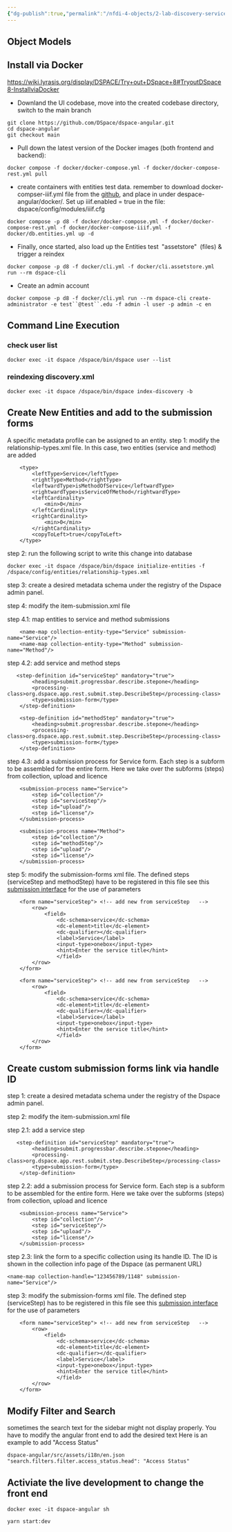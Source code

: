 ```yaml
---
{"dg-publish":true,"permalink":"/nfdi-4-objects/2-lab-discovery-service/dspace-instance/","noteIcon":""}
---
```



## Object Models

<style> .container {font-family: sans-serif; text-align: center;} .button-wrapper button {z-index: 1;height: 40px; width: 100px; margin: 10px;padding: 5px;} .excalidraw .App-menu_top .buttonList { display: flex;} .excalidraw-wrapper { height: 800px; margin: 50px; position: relative;} :root[dir="ltr"] .excalidraw .layer-ui__wrapper .zen-mode-transition.App-menu_bottom--transition-left {transform: none;} </style><script src="https://cdn.jsdelivr.net/npm/react@17/umd/react.production.min.js"></script><script src="https://cdn.jsdelivr.net/npm/react-dom@17/umd/react-dom.production.min.js"></script><script type="text/javascript" src="https://cdn.jsdelivr.net/npm/@excalidraw/excalidraw@0/dist/excalidraw.production.min.js"></script><div id="Dspace_Object_Model_for_Servicesexcalidraw.md1"></div><script>(function(){const InitialData={"type":"excalidraw","version":2,"source":"https://github.com/zsviczian/obsidian-excalidraw-plugin/releases/tag/2.9.0","elements":[{"id":"zNdjSfa7dG04vWS3iz5xZ","type":"rectangle","x":148.9019924860106,"y":-399.8049676958045,"width":123.54193115234372,"height":60,"angle":0,"strokeColor":"#b0cd1d","backgroundColor":"transparent","fillStyle":"hachure","strokeWidth":2,"strokeStyle":"solid","roughness":1,"opacity":100,"groupIds":[],"frameId":null,"index":"a0","roundness":{"type":3},"seed":1537725858,"version":865,"versionNonce":1149146465,"isDeleted":false,"boundElements":[{"type":"text","id":"EZ03GCdU"},{"id":"EeKl85xsGdxy4OdJNu7Yn","type":"arrow"},{"id":"iXR9UPero_NnUFF6fEeag","type":"arrow"}],"updated":1745405173684,"link":null,"locked":false},{"id":"EZ03GCdU","type":"text","x":161.6029888849364,"y":-394.8049676958045,"width":98.13993835449219,"height":50,"angle":0,"strokeColor":"#b0cd1d","backgroundColor":"transparent","fillStyle":"hachure","strokeWidth":2,"strokeStyle":"solid","roughness":1,"opacity":100,"groupIds":[],"frameId":null,"index":"a1","roundness":null,"seed":721508542,"version":549,"versionNonce":946384175,"isDeleted":false,"boundElements":[],"updated":1745405173684,"link":null,"locked":false,"text":"Collection:\nServices","fontSize":20,"fontFamily":5,"textAlign":"center","verticalAlign":"middle","containerId":"zNdjSfa7dG04vWS3iz5xZ","originalText":"Collection:\nServices","autoResize":true,"lineHeight":1.25,"rawText":""},{"id":"wSsTU1akl9iRCvH2xvkLU","type":"rectangle","x":-13.655975615395391,"y":-209.90945363064282,"width":188.05145263671878,"height":80,"angle":0,"strokeColor":"#1e1e1e","backgroundColor":"transparent","fillStyle":"hachure","strokeWidth":2,"strokeStyle":"solid","roughness":1,"opacity":100,"groupIds":[],"frameId":null,"index":"a2","roundness":{"type":3},"seed":632234814,"version":1506,"versionNonce":471040449,"isDeleted":false,"boundElements":[{"type":"text","id":"NoZu2nsm"},{"id":"09qRjTAX4t_lmg_rtqT-L","type":"arrow"},{"id":"EeKl85xsGdxy4OdJNu7Yn","type":"arrow"},{"id":"sMKWRJSbmEpN6QApQazCh","type":"arrow"},{"id":"4rCdnNgLAJL1NwqWHXDuK","type":"arrow"},{"id":"qK0APqs9uDExDnqxDsSaA","type":"arrow"},{"id":"qmfnU7rm0of4pv9Om1II_","type":"arrow"},{"id":"cGypZy8aZEjzp7XgL1y0A","type":"arrow"},{"id":"t2JnWzHbRaxCGCRKtdhWr","type":"arrow"}],"updated":1745405441930,"link":null,"locked":false},{"id":"NoZu2nsm","type":"text","x":14.919776642905404,"y":-204.90945363064282,"width":130.8999481201172,"height":70,"angle":0,"strokeColor":"#1e1e1e","backgroundColor":"transparent","fillStyle":"hachure","strokeWidth":2,"strokeStyle":"solid","roughness":1,"opacity":100,"groupIds":[],"frameId":null,"index":"a3","roundness":null,"seed":1121777470,"version":1232,"versionNonce":1616457551,"isDeleted":false,"boundElements":[],"updated":1745405173684,"link":null,"locked":false,"text":"Discovery\nService","fontSize":28,"fontFamily":5,"textAlign":"center","verticalAlign":"middle","containerId":"wSsTU1akl9iRCvH2xvkLU","originalText":"Discovery\nService","autoResize":true,"lineHeight":1.25,"rawText":""},{"id":"We7ZRqRNsLnWSC51PcS1t","type":"rectangle","x":185.52734454719325,"y":-71.66545065980637,"width":123.54193115234372,"height":85,"angle":0,"strokeColor":"#1971c2","backgroundColor":"transparent","fillStyle":"hachure","strokeWidth":2,"strokeStyle":"solid","roughness":1,"opacity":100,"groupIds":[],"frameId":null,"index":"a4","roundness":{"type":3},"seed":118343358,"version":2426,"versionNonce":1351577889,"isDeleted":false,"boundElements":[{"type":"text","id":"RpjOuRH3"},{"id":"4rCdnNgLAJL1NwqWHXDuK","type":"arrow"},{"id":"FCVdJt_CexxCjR1E1rf1B","type":"arrow"}],"updated":1745405173684,"link":null,"locked":false},{"id":"RpjOuRH3","type":"text","x":198.22834094611903,"y":-66.66545065980637,"width":98.13993835449219,"height":75,"angle":0,"strokeColor":"#1971c2","backgroundColor":"transparent","fillStyle":"hachure","strokeWidth":2,"strokeStyle":"solid","roughness":1,"opacity":100,"groupIds":[],"frameId":null,"index":"a5","roundness":null,"seed":1096957694,"version":2128,"versionNonce":1463053679,"isDeleted":false,"boundElements":[],"updated":1745405173684,"link":null,"locked":false,"text":"Collection:\nReference\nMaterials","fontSize":20,"fontFamily":5,"textAlign":"center","verticalAlign":"middle","containerId":"We7ZRqRNsLnWSC51PcS1t","originalText":"Collection:\nReference\nMaterials","autoResize":true,"lineHeight":1.25,"rawText":""},{"id":"TsP4JWrTqgLEWczjxmBwh","type":"rectangle","x":-242.4679713487473,"y":-235.3307913032851,"width":123.54193115234372,"height":60,"angle":0,"strokeColor":"#2f9e44","backgroundColor":"transparent","fillStyle":"hachure","strokeWidth":2,"strokeStyle":"solid","roughness":1,"opacity":100,"groupIds":[],"frameId":null,"index":"a6","roundness":{"type":3},"seed":305170302,"version":999,"versionNonce":916890881,"isDeleted":false,"boundElements":[{"type":"text","id":"R5pEJDsB"},{"id":"09qRjTAX4t_lmg_rtqT-L","type":"arrow"},{"id":"nM6QB4Jy7PCq8rt8ujFgN","type":"arrow"}],"updated":1745405173684,"link":null,"locked":false},{"id":"R5pEJDsB","type":"text","x":-229.76697494982153,"y":-230.3307913032851,"width":98.13993835449219,"height":50,"angle":0,"strokeColor":"#2f9e44","backgroundColor":"transparent","fillStyle":"hachure","strokeWidth":2,"strokeStyle":"solid","roughness":1,"opacity":100,"groupIds":[],"frameId":null,"index":"a7","roundness":null,"seed":65988542,"version":703,"versionNonce":1749215119,"isDeleted":false,"boundElements":[],"updated":1745405173684,"link":null,"locked":false,"text":"Collection:\nDevices","fontSize":20,"fontFamily":5,"textAlign":"center","verticalAlign":"middle","containerId":"TsP4JWrTqgLEWczjxmBwh","originalText":"Collection:\nDevices","autoResize":true,"lineHeight":1.25,"rawText":""},{"id":"4-43BvHReZgwQbdaM1prv","type":"rectangle","x":296.1823215282203,"y":-276.9779023976717,"width":123.54193115234372,"height":85,"angle":0,"strokeColor":"#9c36b5","backgroundColor":"transparent","fillStyle":"hachure","strokeWidth":2,"strokeStyle":"solid","roughness":1,"opacity":100,"groupIds":[],"frameId":null,"index":"a8","roundness":{"type":3},"seed":728903586,"version":1992,"versionNonce":1600937185,"isDeleted":false,"boundElements":[{"type":"text","id":"19dr45LX"},{"id":"sMKWRJSbmEpN6QApQazCh","type":"arrow"},{"id":"Cd5yGJdMZBoCsRKCPisEX","type":"arrow"}],"updated":1745405173684,"link":null,"locked":false},{"id":"19dr45LX","type":"text","x":308.8833179271461,"y":-271.9779023976717,"width":98.13993835449219,"height":75,"angle":0,"strokeColor":"#9c36b5","backgroundColor":"transparent","fillStyle":"hachure","strokeWidth":2,"strokeStyle":"solid","roughness":1,"opacity":100,"groupIds":[],"frameId":null,"index":"a9","roundness":null,"seed":1586490210,"version":1719,"versionNonce":1639783855,"isDeleted":false,"boundElements":[],"updated":1745405173684,"link":null,"locked":false,"text":"Collection:\nStandard\nMethods","fontSize":20,"fontFamily":5,"textAlign":"center","verticalAlign":"middle","containerId":"4-43BvHReZgwQbdaM1prv","originalText":"Collection:\nStandard Methods","autoResize":true,"lineHeight":1.25,"rawText":"Collection:\nStandard Methods"},{"id":"R7-giL4cPj4-_6IfPag_R","type":"rectangle","x":5.699953305625058,"y":23.82969617647518,"width":123.54193115234372,"height":85,"angle":0,"strokeColor":"#f08c00","backgroundColor":"transparent","fillStyle":"hachure","strokeWidth":2,"strokeStyle":"solid","roughness":1,"opacity":100,"groupIds":[],"frameId":null,"index":"aA","roundness":{"type":3},"seed":1604806590,"version":1728,"versionNonce":1995673857,"isDeleted":false,"boundElements":[{"type":"text","id":"dAvAA9Cc"},{"id":"t2JnWzHbRaxCGCRKtdhWr","type":"arrow"},{"id":"oUfW6BJFY_0yoTndtI_j2","type":"arrow"}],"updated":1745405479138,"link":null,"locked":false},{"id":"dAvAA9Cc","type":"text","x":18.400949704550825,"y":28.82969617647518,"width":98.13993835449219,"height":75,"angle":0,"strokeColor":"#f08c00","backgroundColor":"transparent","fillStyle":"hachure","strokeWidth":2,"strokeStyle":"solid","roughness":1,"opacity":100,"groupIds":[],"frameId":null,"index":"aB","roundness":null,"seed":2015346686,"version":1457,"versionNonce":422921679,"isDeleted":false,"boundElements":[],"updated":1745405446555,"link":null,"locked":false,"text":"Collection:\nExample\nDatasets","fontSize":20,"fontFamily":5,"textAlign":"center","verticalAlign":"middle","containerId":"R7-giL4cPj4-_6IfPag_R","originalText":"Collection:\nExample Datasets","autoResize":true,"lineHeight":1.25,"rawText":""},{"id":"09qRjTAX4t_lmg_rtqT-L","type":"arrow","x":-15.190241530845611,"y":-178.58560666238728,"width":102.839179831275,"height":22.359536440576818,"angle":0,"strokeColor":"#1e1e1e","backgroundColor":"transparent","fillStyle":"hachure","strokeWidth":2,"strokeStyle":"solid","roughness":1,"opacity":100,"groupIds":[],"frameId":null,"index":"aC","roundness":{"type":2},"seed":1215243710,"version":550,"versionNonce":1513128623,"isDeleted":false,"boundElements":[],"updated":1745405461866,"link":null,"locked":false,"points":[[0,0],[-102.839179831275,-22.359536440576818]],"lastCommittedPoint":null,"startBinding":{"elementId":"wSsTU1akl9iRCvH2xvkLU","focus":-0.20019963151581296,"gap":1.6734248195041488},"endBinding":{"elementId":"TsP4JWrTqgLEWczjxmBwh","focus":-0.21274701263727452,"gap":1},"startArrowhead":null,"endArrowhead":"arrow","elbowed":false},{"id":"EeKl85xsGdxy4OdJNu7Yn","type":"arrow","x":105.21911049187312,"y":-210.5030394238477,"width":82.59862801257952,"height":128.85912508090124,"angle":0,"strokeColor":"#1e1e1e","backgroundColor":"transparent","fillStyle":"hachure","strokeWidth":2,"strokeStyle":"solid","roughness":1,"opacity":100,"groupIds":[],"frameId":null,"index":"aD","roundness":{"type":2},"seed":558764898,"version":542,"versionNonce":1082043279,"isDeleted":false,"boundElements":[],"updated":1745405461864,"link":null,"locked":false,"points":[[0,0],[82.59862801257952,-128.85912508090124]],"lastCommittedPoint":null,"startBinding":{"elementId":"wSsTU1akl9iRCvH2xvkLU","focus":-0.00978648221484411,"gap":1.4898719818198174},"endBinding":{"elementId":"zNdjSfa7dG04vWS3iz5xZ","focus":0.04125136267715271,"gap":1},"startArrowhead":null,"endArrowhead":"arrow","elbowed":false},{"id":"sMKWRJSbmEpN6QApQazCh","type":"arrow","x":170.64226934044646,"y":-204.96583440163536,"width":124.71812467886932,"height":8.06209528309492,"angle":0,"strokeColor":"#1e1e1e","backgroundColor":"transparent","fillStyle":"hachure","strokeWidth":2,"strokeStyle":"solid","roughness":1,"opacity":100,"groupIds":[],"frameId":null,"index":"aE","roundness":{"type":2},"seed":1674722558,"version":1520,"versionNonce":1176822511,"isDeleted":false,"boundElements":[],"updated":1745405461866,"link":null,"locked":false,"points":[[0,0],[124.71812467886932,-8.06209528309492]],"lastCommittedPoint":null,"startBinding":{"elementId":"wSsTU1akl9iRCvH2xvkLU","focus":-0.6341616486777067,"gap":1},"endBinding":{"elementId":"4-43BvHReZgwQbdaM1prv","focus":-0.37433157334254136,"gap":1},"startArrowhead":null,"endArrowhead":"arrow","elbowed":false},{"id":"4rCdnNgLAJL1NwqWHXDuK","type":"arrow","x":125.60890533924375,"y":-129.5132931916471,"width":75.58643016463775,"height":57.03003502695263,"angle":0,"strokeColor":"#1e1e1e","backgroundColor":"transparent","fillStyle":"hachure","strokeWidth":2,"strokeStyle":"solid","roughness":1,"opacity":100,"groupIds":[],"frameId":null,"index":"aF","roundness":{"type":2},"seed":1982893282,"version":1895,"versionNonce":1003295343,"isDeleted":false,"boundElements":[],"updated":1745405461865,"link":null,"locked":false,"points":[[0,0],[75.58643016463775,57.03003502695263]],"lastCommittedPoint":null,"startBinding":{"elementId":"wSsTU1akl9iRCvH2xvkLU","focus":0.056454236994063725,"gap":1},"endBinding":{"elementId":"We7ZRqRNsLnWSC51PcS1t","focus":0.09576284553013634,"gap":1.8131383797371752},"startArrowhead":null,"endArrowhead":"arrow","elbowed":false},{"id":"894uJD26WZG2524-ZFSdn","type":"rectangle","x":-212.03068642501233,"y":-97.5843218964306,"width":123.54193115234372,"height":60,"angle":0,"strokeColor":"#b3a937","backgroundColor":"transparent","fillStyle":"hachure","strokeWidth":2,"strokeStyle":"solid","roughness":1,"opacity":100,"groupIds":[],"frameId":null,"index":"aH","roundness":{"type":3},"seed":1538469254,"version":1199,"versionNonce":1326796335,"isDeleted":false,"boundElements":[{"type":"text","id":"P2EYalAM"},{"id":"qK0APqs9uDExDnqxDsSaA","type":"arrow"},{"id":"13fFjEttpe16u6-gSUywq","type":"arrow"}],"updated":1745405173684,"link":null,"locked":false},{"id":"P2EYalAM","type":"text","x":-189.5156870353639,"y":-87.5843218964306,"width":78.51193237304688,"height":40,"angle":0,"strokeColor":"#b3a937","backgroundColor":"transparent","fillStyle":"hachure","strokeWidth":2,"strokeStyle":"solid","roughness":1,"opacity":100,"groupIds":[],"frameId":null,"index":"aI","roundness":null,"seed":1765772486,"version":912,"versionNonce":1381052481,"isDeleted":false,"boundElements":[],"updated":1745405173684,"link":null,"locked":false,"text":"Collection:\nSoftware","fontSize":16,"fontFamily":5,"textAlign":"center","verticalAlign":"middle","containerId":"894uJD26WZG2524-ZFSdn","originalText":"Collection:\nSoftware","autoResize":true,"lineHeight":1.25,"rawText":""},{"id":"qK0APqs9uDExDnqxDsSaA","type":"arrow","x":20.476414661838746,"y":-129.5132931916471,"width":107.83770675772685,"height":55.11429533165415,"angle":0,"strokeColor":"#1e1e1e","backgroundColor":"transparent","fillStyle":"hachure","strokeWidth":2,"strokeStyle":"solid","roughness":1,"opacity":100,"groupIds":[],"frameId":null,"index":"aJ","roundness":{"type":2},"seed":499524102,"version":605,"versionNonce":92140879,"isDeleted":false,"boundElements":[],"updated":1745405461866,"link":null,"locked":false,"points":[[0,0],[-107.83770675772685,55.11429533165415]],"lastCommittedPoint":null,"startBinding":{"elementId":"wSsTU1akl9iRCvH2xvkLU","focus":-0.11112963082624139,"gap":1},"endBinding":{"elementId":"894uJD26WZG2524-ZFSdn","focus":0.41142927834981735,"gap":1.2584990404530743},"startArrowhead":null,"endArrowhead":"arrow","elbowed":false},{"id":"o8LsBBUK6qzbMaM87IxVw","type":"rectangle","x":-192.08938832502594,"y":-359.0772319134776,"width":123.54193115234372,"height":60,"angle":0,"strokeColor":"#c2255c","backgroundColor":"transparent","fillStyle":"hachure","strokeWidth":2,"strokeStyle":"solid","roughness":1,"opacity":100,"groupIds":[],"frameId":null,"index":"aK","roundness":{"type":3},"seed":266260826,"version":1449,"versionNonce":337870881,"isDeleted":false,"boundElements":[{"type":"text","id":"CHX5sfk0"},{"id":"qmfnU7rm0of4pv9Om1II_","type":"arrow"},{"id":"tUM49Ymp_uO_6-ATcLn0j","type":"arrow"}],"updated":1745405173684,"link":null,"locked":false},{"id":"CHX5sfk0","type":"text","x":-179.38839192610016,"y":-354.0772319134776,"width":98.13993835449219,"height":50,"angle":0,"strokeColor":"#c2255c","backgroundColor":"transparent","fillStyle":"hachure","strokeWidth":2,"strokeStyle":"solid","roughness":1,"opacity":100,"groupIds":[],"frameId":null,"index":"aL","roundness":null,"seed":24090138,"version":1170,"versionNonce":1374473839,"isDeleted":false,"boundElements":[],"updated":1745405173684,"link":null,"locked":false,"text":"Collection:\nLabs","fontSize":20,"fontFamily":5,"textAlign":"center","verticalAlign":"middle","containerId":"o8LsBBUK6qzbMaM87IxVw","originalText":"Collection:\nLabs","autoResize":true,"lineHeight":1.25,"rawText":""},{"id":"qmfnU7rm0of4pv9Om1II_","type":"arrow","x":47.313390841113744,"y":-210.351349366358,"width":163.34959990029233,"height":88.28307935606395,"angle":0,"strokeColor":"#1e1e1e","backgroundColor":"transparent","fillStyle":"hachure","strokeWidth":2,"strokeStyle":"solid","roughness":1,"opacity":100,"groupIds":[],"frameId":null,"index":"aM","roundness":{"type":2},"seed":2105372358,"version":934,"versionNonce":862858639,"isDeleted":false,"boundElements":[],"updated":1745405461867,"link":null,"locked":false,"points":[[0,0],[-163.34959990029233,-88.28307935606395]],"lastCommittedPoint":null,"startBinding":{"elementId":"wSsTU1akl9iRCvH2xvkLU","focus":0.2485934541853803,"gap":1.1139645929454218},"endBinding":{"elementId":"o8LsBBUK6qzbMaM87IxVw","focus":0.35850944444767374,"gap":1},"startArrowhead":null,"endArrowhead":"arrow","elbowed":false},{"id":"pa6zxRJyr6VzqtYMQXvZc","type":"ellipse","x":-29.96197835417587,"y":-619.2863120861383,"width":89.25845191592259,"height":80.56448800223211,"angle":0,"strokeColor":"#1e1e1e","backgroundColor":"transparent","fillStyle":"hachure","strokeWidth":2,"strokeStyle":"solid","roughness":0,"opacity":100,"groupIds":[],"frameId":null,"index":"aN","roundness":{"type":2},"seed":140370438,"version":545,"versionNonce":256321679,"isDeleted":false,"boundElements":[{"type":"text","id":"fU2O6Ys3"},{"id":"GBiguz8POX1dmZhvpcEH3","type":"arrow"},{"id":"fKmUDSfm3_VtNZVEbnlf9","type":"arrow"}],"updated":1745405173684,"link":null,"locked":false},{"id":"fU2O6Ys3","type":"text","x":-11.678367465566794,"y":-588.9879159796226,"width":52.57597351074219,"height":20,"angle":0,"strokeColor":"#1e1e1e","backgroundColor":"transparent","fillStyle":"hachure","strokeWidth":2,"strokeStyle":"solid","roughness":0,"opacity":100,"groupIds":[],"frameId":null,"index":"aO","roundness":null,"seed":449474522,"version":413,"versionNonce":1250470881,"isDeleted":false,"boundElements":[],"updated":1745405173684,"link":null,"locked":false,"text":"Person","fontSize":16,"fontFamily":5,"textAlign":"center","verticalAlign":"middle","containerId":"pa6zxRJyr6VzqtYMQXvZc","originalText":"Person","autoResize":true,"lineHeight":1.25,"rawText":""},{"id":"v_-cD1NyTNi8hqCjYAp-K","type":"ellipse","x":-331.38483481172614,"y":-494.32142948167797,"width":89.25845191592259,"height":80.56448800223211,"angle":0,"strokeColor":"#1e1e1e","backgroundColor":"transparent","fillStyle":"hachure","strokeWidth":2,"strokeStyle":"solid","roughness":0,"opacity":100,"groupIds":[],"frameId":null,"index":"aP","roundness":{"type":2},"seed":1457563526,"version":757,"versionNonce":9518767,"isDeleted":false,"boundElements":[{"type":"text","id":"gdw84ypj"},{"id":"tUM49Ymp_uO_6-ATcLn0j","type":"arrow"},{"id":"F4uzEYx-QsY0VLPW887bN","type":"arrow"}],"updated":1745405173684,"link":null,"locked":false},{"id":"gdw84ypj","type":"text","x":-311.1492128147186,"y":-474.0230333751622,"width":48.67195129394531,"height":40,"angle":0,"strokeColor":"#1e1e1e","backgroundColor":"transparent","fillStyle":"hachure","strokeWidth":2,"strokeStyle":"solid","roughness":0,"opacity":100,"groupIds":[],"frameId":null,"index":"aQ","roundness":null,"seed":1420674758,"version":646,"versionNonce":2066384833,"isDeleted":false,"boundElements":[],"updated":1745405173684,"link":null,"locked":false,"text":"Organi\nsation","fontSize":16,"fontFamily":5,"textAlign":"center","verticalAlign":"middle","containerId":"v_-cD1NyTNi8hqCjYAp-K","originalText":"Organisation","autoResize":true,"lineHeight":1.25,"rawText":""},{"id":"KEBdxP6JjZRKwpGQDmuR6","type":"ellipse","x":-455.8023546703325,"y":9.851920152172227,"width":89.25845191592259,"height":80.56448800223211,"angle":0,"strokeColor":"#1e1e1e","backgroundColor":"transparent","fillStyle":"hachure","strokeWidth":2,"strokeStyle":"solid","roughness":0,"opacity":100,"groupIds":[],"frameId":null,"index":"aR","roundness":{"type":2},"seed":2087316314,"version":819,"versionNonce":141791439,"isDeleted":false,"boundElements":[{"type":"text","id":"X9lWdosQ"},{"id":"13fFjEttpe16u6-gSUywq","type":"arrow"},{"id":"vRIHVEik-Qs_VN156RPMy","type":"arrow"}],"updated":1745405173684,"link":null,"locked":false},{"id":"X9lWdosQ","type":"text","x":-434.95074298826637,"y":30.150316258687994,"width":47.439971923828125,"height":40,"angle":0,"strokeColor":"#1e1e1e","backgroundColor":"transparent","fillStyle":"hachure","strokeWidth":2,"strokeStyle":"solid","roughness":0,"opacity":100,"groupIds":[],"frameId":null,"index":"aS","roundness":null,"seed":562524186,"version":740,"versionNonce":2144463329,"isDeleted":false,"boundElements":[],"updated":1745405209917,"link":null,"locked":false,"text":"Softw\nare","fontSize":16,"fontFamily":5,"textAlign":"center","verticalAlign":"middle","containerId":"KEBdxP6JjZRKwpGQDmuR6","originalText":"Software","autoResize":true,"lineHeight":1.25,"rawText":""},{"id":"DJVEy8jsv5h7X_S_Ybk5W","type":"ellipse","x":-468.4336580299066,"y":-239.81258466149757,"width":89.25845191592259,"height":80.56448800223211,"angle":0,"strokeColor":"#1e1e1e","backgroundColor":"transparent","fillStyle":"hachure","strokeWidth":2,"strokeStyle":"solid","roughness":0,"opacity":100,"groupIds":[],"frameId":null,"index":"aT","roundness":{"type":2},"seed":9352794,"version":937,"versionNonce":478297953,"isDeleted":false,"boundElements":[{"type":"text","id":"PX84onlB"},{"id":"nM6QB4Jy7PCq8rt8ujFgN","type":"arrow"},{"id":"O331zj0UXBvpF9fR22lak","type":"arrow"}],"updated":1745405558929,"link":null,"locked":false},{"id":"PX84onlB","type":"text","x":-448.8780439674694,"y":-209.51418855498179,"width":50.03196716308594,"height":20,"angle":0,"strokeColor":"#1e1e1e","backgroundColor":"transparent","fillStyle":"hachure","strokeWidth":2,"strokeStyle":"solid","roughness":0,"opacity":100,"groupIds":[],"frameId":null,"index":"aU","roundness":null,"seed":2094717722,"version":865,"versionNonce":262515521,"isDeleted":false,"boundElements":[],"updated":1745405558929,"link":null,"locked":false,"text":"Device","fontSize":16,"fontFamily":5,"textAlign":"center","verticalAlign":"middle","containerId":"DJVEy8jsv5h7X_S_Ybk5W","originalText":"Device","autoResize":true,"lineHeight":1.25,"rawText":""},{"id":"qWGEDpdCWjwUYBRYDUNVn","type":"ellipse","x":388.0292521635247,"y":52.667594362723264,"width":89.83805338541664,"height":77.95521763392856,"angle":0,"strokeColor":"#1e1e1e","backgroundColor":"transparent","fillStyle":"hachure","strokeWidth":2,"strokeStyle":"solid","roughness":0,"opacity":100,"groupIds":[],"frameId":null,"index":"aV","roundness":{"type":2},"seed":634127686,"version":1158,"versionNonce":2069031183,"isDeleted":false,"boundElements":[{"type":"text","id":"fuHfIXP4"},{"id":"FCVdJt_CexxCjR1E1rf1B","type":"arrow"},{"id":"j-bJ9uXkeEvOolrz-uTGr","type":"arrow"}],"updated":1745405173684,"link":null,"locked":false},{"id":"fuHfIXP4","type":"text","x":408.32174732322255,"y":71.58387167077554,"width":49.72796630859375,"height":40,"angle":0,"strokeColor":"#1e1e1e","backgroundColor":"transparent","fillStyle":"hachure","strokeWidth":2,"strokeStyle":"solid","roughness":0,"opacity":100,"groupIds":[],"frameId":null,"index":"aW","roundness":null,"seed":1910992006,"version":1054,"versionNonce":1177645409,"isDeleted":false,"boundElements":[],"updated":1745405209918,"link":null,"locked":false,"text":"Ref.\nMateri","fontSize":16,"fontFamily":5,"textAlign":"center","verticalAlign":"middle","containerId":"qWGEDpdCWjwUYBRYDUNVn","originalText":"Ref. Materi","autoResize":true,"lineHeight":1.25,"rawText":""},{"id":"nM6QB4Jy7PCq8rt8ujFgN","type":"arrow","x":-243.3645901830303,"y":-198.50808796141496,"width":134.81281510317044,"height":1.4275569236723697,"angle":0,"strokeColor":"#1e1e1e","backgroundColor":"transparent","fillStyle":"hachure","strokeWidth":0.5,"strokeStyle":"solid","roughness":0,"opacity":100,"groupIds":[],"frameId":null,"index":"aX","roundness":{"type":2},"seed":494906694,"version":697,"versionNonce":1194367777,"isDeleted":false,"boundElements":[{"type":"text","id":"sOLohjjH"}],"updated":1745405558929,"link":null,"locked":false,"points":[[0,0],[-134.81281510317044,-1.4275569236723697]],"lastCommittedPoint":null,"startBinding":{"elementId":"TsP4JWrTqgLEWczjxmBwh","focus":-0.23743098069726493,"gap":1},"endBinding":{"elementId":"DJVEy8jsv5h7X_S_Ybk5W","focus":-0.022959016305757144,"gap":1},"startArrowhead":null,"endArrowhead":"arrow","elbowed":false},{"id":"sOLohjjH","type":"text","x":-347.8401061859218,"y":-209.34837370461608,"width":74.86395263671875,"height":20,"angle":0,"strokeColor":"#1e1e1e","backgroundColor":"transparent","fillStyle":"hachure","strokeWidth":2,"strokeStyle":"solid","roughness":0,"opacity":100,"groupIds":[],"frameId":null,"index":"aY","roundness":null,"seed":1303073178,"version":75,"versionNonce":383524673,"isDeleted":false,"boundElements":[],"updated":1745405173684,"link":null,"locked":false,"text":"PIDINST","fontSize":16,"fontFamily":5,"textAlign":"center","verticalAlign":"middle","containerId":"nM6QB4Jy7PCq8rt8ujFgN","originalText":"PIDINST","autoResize":true,"lineHeight":1.25,"rawText":""},{"id":"13fFjEttpe16u6-gSUywq","type":"arrow","x":-213.7314746628674,"y":-52.56222604080972,"width":156.09065596928423,"height":85.24369867404292,"angle":0,"strokeColor":"#1e1e1e","backgroundColor":"transparent","fillStyle":"hachure","strokeWidth":0.5,"strokeStyle":"solid","roughness":0,"opacity":100,"groupIds":[],"frameId":null,"index":"aZ","roundness":{"type":2},"seed":1695357658,"version":613,"versionNonce":1514698319,"isDeleted":false,"boundElements":[{"type":"text","id":"WdaTogCN"}],"updated":1745405461867,"link":null,"locked":false,"points":[[0,0],[-156.09065596928423,85.24369867404292]],"lastCommittedPoint":null,"startBinding":{"elementId":"894uJD26WZG2524-ZFSdn","focus":0.3081688972718755,"gap":1.9023242840202237},"endBinding":{"elementId":"KEBdxP6JjZRKwpGQDmuR6","focus":0.07934072590774266,"gap":1},"startArrowhead":null,"endArrowhead":"arrow","elbowed":false},{"id":"WdaTogCN","type":"text","x":-329.47737066760817,"y":-19.88543779898994,"width":75.19993591308594,"height":20,"angle":0,"strokeColor":"#1e1e1e","backgroundColor":"transparent","fillStyle":"hachure","strokeWidth":2,"strokeStyle":"solid","roughness":0,"opacity":100,"groupIds":[],"frameId":null,"index":"aa","roundness":null,"seed":1199917786,"version":73,"versionNonce":125341473,"isDeleted":false,"boundElements":[],"updated":1745405173684,"link":null,"locked":false,"text":"Codemeta","fontSize":16,"fontFamily":5,"textAlign":"center","verticalAlign":"middle","containerId":"13fFjEttpe16u6-gSUywq","originalText":"Codemeta","autoResize":true,"lineHeight":1.25,"rawText":""},{"id":"glgjRziV","type":"text","x":-442.16096976328384,"y":-17.60643415721563,"width":65.99107410907736,"height":25.060331408811464,"angle":0,"strokeColor":"#e03131","backgroundColor":"transparent","fillStyle":"hachure","strokeWidth":2,"strokeStyle":"solid","roughness":0,"opacity":100,"groupIds":[],"frameId":null,"index":"ab","roundness":null,"seed":1949838854,"version":479,"versionNonce":896806767,"isDeleted":false,"boundElements":[],"updated":1745405173684,"link":null,"locked":false,"text":"Entity","fontSize":20.04826512704917,"fontFamily":5,"textAlign":"left","verticalAlign":"top","containerId":null,"originalText":"Entity","autoResize":false,"lineHeight":1.25,"rawText":""},{"id":"BLVm7aTl","type":"text","x":-455.0649161355013,"y":-269.4625283990905,"width":64.38850353455788,"height":24.451749865842707,"angle":6.271624548885793,"strokeColor":"#e03131","backgroundColor":"transparent","fillStyle":"hachure","strokeWidth":2,"strokeStyle":"solid","roughness":0,"opacity":100,"groupIds":[],"frameId":null,"index":"ac","roundness":null,"seed":1038769306,"version":915,"versionNonce":784073473,"isDeleted":false,"boundElements":[{"id":"O331zj0UXBvpF9fR22lak","type":"arrow"}],"updated":1745405173684,"link":null,"locked":false,"text":"Entity","fontSize":19.561399892674167,"fontFamily":5,"textAlign":"left","verticalAlign":"top","containerId":null,"originalText":"Entity","autoResize":false,"lineHeight":1.25,"rawText":""},{"id":"NRDzUXoU","type":"text","x":413.12334037919845,"y":22.576099626968187,"width":64.38850353455788,"height":24.451749865842707,"angle":6.271624548885793,"strokeColor":"#e03131","backgroundColor":"transparent","fillStyle":"hachure","strokeWidth":2,"strokeStyle":"solid","roughness":0,"opacity":100,"groupIds":[],"frameId":null,"index":"ad","roundness":null,"seed":1731326406,"version":1159,"versionNonce":758802831,"isDeleted":false,"boundElements":[],"updated":1745405173684,"link":null,"locked":false,"text":"Entity","fontSize":19.561399892674167,"fontFamily":5,"textAlign":"left","verticalAlign":"top","containerId":null,"originalText":"Entity","autoResize":false,"lineHeight":1.25,"rawText":""},{"id":"FCVdJt_CexxCjR1E1rf1B","type":"arrow","x":284.6858071972713,"y":13.90414144872922,"width":112.05908382341954,"height":53.149241441629385,"angle":0,"strokeColor":"#1e1e1e","backgroundColor":"transparent","fillStyle":"hachure","strokeWidth":0.5,"strokeStyle":"solid","roughness":0,"opacity":100,"groupIds":[],"frameId":null,"index":"ae","roundness":{"type":2},"seed":1615571226,"version":828,"versionNonce":1392362671,"isDeleted":false,"boundElements":[{"type":"text","id":"NlyAUWkW"}],"updated":1745405461868,"link":null,"locked":false,"points":[[0,0],[112.05908382341954,53.149241441629385]],"lastCommittedPoint":null,"startBinding":{"elementId":"We7ZRqRNsLnWSC51PcS1t","focus":0.3528916538612802,"gap":1},"endBinding":{"elementId":"qWGEDpdCWjwUYBRYDUNVn","focus":0.12309825733503788,"gap":1},"startArrowhead":null,"endArrowhead":"arrow","elbowed":false},{"id":"NlyAUWkW","type":"text","x":312.6433707355493,"y":30.478762473317772,"width":56.143951416015625,"height":20,"angle":0,"strokeColor":"#1e1e1e","backgroundColor":"transparent","fillStyle":"hachure","strokeWidth":0.5,"strokeStyle":"solid","roughness":0,"opacity":100,"groupIds":[],"frameId":null,"index":"af","roundness":null,"seed":1046069082,"version":70,"versionNonce":1618239407,"isDeleted":false,"boundElements":[],"updated":1745405173684,"link":null,"locked":false,"text":"Georem","fontSize":16,"fontFamily":5,"textAlign":"center","verticalAlign":"middle","containerId":"FCVdJt_CexxCjR1E1rf1B","originalText":"Georem","autoResize":true,"lineHeight":1.25,"rawText":""},{"id":"JNqoM6yi2zxyrE6q29YAW","type":"ellipse","x":495.3720506881564,"y":-459.0062394986636,"width":98.22702202283052,"height":87.46904553865139,"angle":0,"strokeColor":"#1e1e1e","backgroundColor":"transparent","fillStyle":"hachure","strokeWidth":2,"strokeStyle":"solid","roughness":0,"opacity":100,"groupIds":[],"frameId":null,"index":"ag","roundness":{"type":2},"seed":370171846,"version":856,"versionNonce":1464202945,"isDeleted":false,"boundElements":[{"type":"text","id":"JVtvO1bP"},{"id":"Cd5yGJdMZBoCsRKCPisEX","type":"arrow"},{"id":"nkJ4Y99PY76iZLLAS07jL","type":"arrow"},{"id":"j-bJ9uXkeEvOolrz-uTGr","type":"arrow"},{"id":"O331zj0UXBvpF9fR22lak","type":"arrow"},{"id":"vRIHVEik-Qs_VN156RPMy","type":"arrow"}],"updated":1745405173684,"link":null,"locked":false},{"id":"JVtvO1bP","type":"text","x":515.233085828508,"y":-425.1966943514856,"width":58.04795837402344,"height":20,"angle":0,"strokeColor":"#1e1e1e","backgroundColor":"transparent","fillStyle":"hachure","strokeWidth":2,"strokeStyle":"solid","roughness":0,"opacity":100,"groupIds":[],"frameId":null,"index":"ah","roundness":null,"seed":1035761414,"version":772,"versionNonce":558535119,"isDeleted":false,"boundElements":[],"updated":1745405173684,"link":null,"locked":false,"text":"Method","fontSize":16,"fontFamily":5,"textAlign":"center","verticalAlign":"middle","containerId":"JNqoM6yi2zxyrE6q29YAW","originalText":"Method","autoResize":true,"lineHeight":1.25,"rawText":"Method"},{"id":"pZphKAB29ZBFetpgTwyu8","type":"rectangle","x":-29.133805397981746,"y":-400.6781966437236,"width":123.54193115234372,"height":60,"angle":0,"strokeColor":"#005cf0","backgroundColor":"transparent","fillStyle":"hachure","strokeWidth":0.5,"strokeStyle":"solid","roughness":1,"opacity":100,"groupIds":[],"frameId":null,"index":"ai","roundness":{"type":3},"seed":822339654,"version":1443,"versionNonce":1539012257,"isDeleted":false,"boundElements":[{"type":"text","id":"VggBIKyf"},{"id":"cGypZy8aZEjzp7XgL1y0A","type":"arrow"},{"id":"GBiguz8POX1dmZhvpcEH3","type":"arrow"}],"updated":1745405173684,"link":null,"locked":false},{"id":"VggBIKyf","type":"text","x":-22.96278489016926,"y":-395.6781966437236,"width":111.19989013671875,"height":50,"angle":0,"strokeColor":"#005cf0","backgroundColor":"transparent","fillStyle":"hachure","strokeWidth":2,"strokeStyle":"solid","roughness":1,"opacity":100,"groupIds":[],"frameId":null,"index":"aj","roundness":null,"seed":841674630,"version":1194,"versionNonce":1758822383,"isDeleted":false,"boundElements":[],"updated":1745405173684,"link":null,"locked":false,"text":"Collection:\nresearchers","fontSize":20,"fontFamily":5,"textAlign":"center","verticalAlign":"middle","containerId":"pZphKAB29ZBFetpgTwyu8","originalText":"Collection:\nresearchers","autoResize":true,"lineHeight":1.25,"rawText":""},{"id":"tUM49Ymp_uO_6-ATcLn0j","type":"arrow","x":-153.99888383177264,"y":-359.52003510453324,"width":107.50721700087402,"height":60.13349904392226,"angle":0,"strokeColor":"#1e1e1e","backgroundColor":"transparent","fillStyle":"hachure","strokeWidth":0.5,"strokeStyle":"solid","roughness":0,"opacity":100,"groupIds":[],"frameId":null,"index":"ak","roundness":{"type":2},"seed":450755802,"version":517,"versionNonce":894397967,"isDeleted":false,"boundElements":[{"type":"text","id":"e5io3PYf"}],"updated":1745405461867,"link":null,"locked":false,"points":[[0,0],[-107.50721700087402,-60.13349904392226]],"lastCommittedPoint":null,"startBinding":{"elementId":"o8LsBBUK6qzbMaM87IxVw","focus":0.2664130324047967,"gap":1},"endBinding":{"elementId":"v_-cD1NyTNi8hqCjYAp-K","focus":0.3105585610882871,"gap":1},"startArrowhead":null,"endArrowhead":"arrow","elbowed":false},{"id":"e5io3PYf","type":"text","x":-236.64591815683963,"y":-409.6659037064837,"width":57.50395202636719,"height":40,"angle":0,"strokeColor":"#1e1e1e","backgroundColor":"transparent","fillStyle":"hachure","strokeWidth":0.5,"strokeStyle":"solid","roughness":0,"opacity":100,"groupIds":[],"frameId":null,"index":"al","roundness":null,"seed":492293274,"version":78,"versionNonce":2031987215,"isDeleted":false,"boundElements":[],"updated":1745405173684,"link":null,"locked":false,"text":"E-RHIS\nOrgan.","fontSize":16,"fontFamily":5,"textAlign":"center","verticalAlign":"middle","containerId":"tUM49Ymp_uO_6-ATcLn0j","originalText":"E-RHIS\nOrgan.","autoResize":true,"lineHeight":1.25,"rawText":""},{"id":"cGypZy8aZEjzp7XgL1y0A","type":"arrow","x":70.37666995147333,"y":-210.3056140696385,"width":36.36365626381196,"height":129.9297793830295,"angle":0,"strokeColor":"#1e1e1e","backgroundColor":"transparent","fillStyle":"hachure","strokeWidth":2,"strokeStyle":"solid","roughness":0,"opacity":100,"groupIds":[],"frameId":null,"index":"am","roundness":{"type":2},"seed":7787866,"version":324,"versionNonce":1782855023,"isDeleted":false,"boundElements":[],"updated":1745405461869,"link":null,"locked":false,"points":[[0,0],[-36.36365626381196,-129.9297793830295]],"lastCommittedPoint":null,"startBinding":{"elementId":"wSsTU1akl9iRCvH2xvkLU","focus":0.012475292276322795,"gap":1},"endBinding":{"elementId":"pZphKAB29ZBFetpgTwyu8","focus":0.10181725282739018,"gap":1},"startArrowhead":null,"endArrowhead":"arrow","elbowed":false},{"id":"GBiguz8POX1dmZhvpcEH3","type":"arrow","x":28.664111337733498,"y":-401.1209998347793,"width":11.221169214726263,"height":136.05529454330775,"angle":0,"strokeColor":"#1e1e1e","backgroundColor":"transparent","fillStyle":"hachure","strokeWidth":0.5,"strokeStyle":"solid","roughness":0,"opacity":100,"groupIds":[],"frameId":null,"index":"an","roundness":{"type":2},"seed":1837315782,"version":286,"versionNonce":370782095,"isDeleted":false,"boundElements":[{"type":"text","id":"6Q0IDY58"}],"updated":1745405461870,"link":null,"locked":false,"points":[[0,0],[-11.221169214726263,-136.05529454330775]],"lastCommittedPoint":null,"startBinding":{"elementId":"pZphKAB29ZBFetpgTwyu8","focus":-0.022760864316394274,"gap":1},"endBinding":{"elementId":"pa6zxRJyr6VzqtYMQXvZc","focus":0.01405698942744462,"gap":1.621060550871912},"startArrowhead":null,"endArrowhead":"arrow","elbowed":false},{"id":"6Q0IDY58","type":"text","x":-5.69844818352076,"y":-489.1486337776483,"width":57.50395202636719,"height":40,"angle":0,"strokeColor":"#1e1e1e","backgroundColor":"transparent","fillStyle":"hachure","strokeWidth":0.5,"strokeStyle":"solid","roughness":0,"opacity":100,"groupIds":[],"frameId":null,"index":"ao","roundness":null,"seed":2026828422,"version":78,"versionNonce":2118651457,"isDeleted":false,"boundElements":[],"updated":1745405173684,"link":null,"locked":false,"text":"E-RHIS\nPerson","fontSize":16,"fontFamily":5,"textAlign":"center","verticalAlign":"middle","containerId":"GBiguz8POX1dmZhvpcEH3","originalText":"E-RHIS\nPerson","autoResize":true,"lineHeight":1.25,"rawText":""},{"id":"tLi26fUKbLglP6vC5L-7N","type":"ellipse","x":191.72221259193935,"y":-606.3468434749537,"width":92.46157691592259,"height":82.48632445371233,"angle":0,"strokeColor":"#1e1e1e","backgroundColor":"transparent","fillStyle":"hachure","strokeWidth":2,"strokeStyle":"solid","roughness":0,"opacity":100,"groupIds":[],"frameId":null,"index":"ap","roundness":{"type":2},"seed":1252310982,"version":632,"versionNonce":1546796719,"isDeleted":false,"boundElements":[{"type":"text","id":"PVj22zIh"},{"id":"iXR9UPero_NnUFF6fEeag","type":"arrow"},{"id":"fKmUDSfm3_VtNZVEbnlf9","type":"arrow"},{"id":"F4uzEYx-QsY0VLPW887bN","type":"arrow"},{"id":"nkJ4Y99PY76iZLLAS07jL","type":"arrow"},{"id":"_T0kB64hMbsW8KmYG8qn_","type":"arrow"}],"updated":1745405533537,"link":null,"locked":false},{"id":"PVj22zIh","type":"text","x":210.7149157694684,"y":-575.2670009362845,"width":54.09596252441406,"height":20,"angle":0,"strokeColor":"#1e1e1e","backgroundColor":"transparent","fillStyle":"hachure","strokeWidth":2,"strokeStyle":"solid","roughness":0,"opacity":100,"groupIds":[],"frameId":null,"index":"aq","roundness":null,"seed":549771014,"version":497,"versionNonce":428776993,"isDeleted":false,"boundElements":[],"updated":1745405173684,"link":null,"locked":false,"text":"Service","fontSize":16,"fontFamily":5,"textAlign":"center","verticalAlign":"middle","containerId":"tLi26fUKbLglP6vC5L-7N","originalText":"Service","autoResize":true,"lineHeight":1.25,"rawText":""},{"id":"iXR9UPero_NnUFF6fEeag","type":"arrow","x":213.45429735330976,"y":-400.2477708868602,"width":21.267349262992184,"height":122.71172970287654,"angle":0,"strokeColor":"#1e1e1e","backgroundColor":"transparent","fillStyle":"hachure","strokeWidth":0.5,"strokeStyle":"solid","roughness":0,"opacity":100,"groupIds":[],"frameId":null,"index":"ar","roundness":{"type":2},"seed":860381850,"version":324,"versionNonce":964355503,"isDeleted":false,"boundElements":[{"type":"text","id":"19MeJ0S2"}],"updated":1745405461870,"link":null,"locked":false,"points":[[0,0],[21.267349262992184,-122.71172970287654]],"lastCommittedPoint":null,"startBinding":{"elementId":"zNdjSfa7dG04vWS3iz5xZ","focus":-0.03725154407059138,"gap":1},"endBinding":{"elementId":"tLi26fUKbLglP6vC5L-7N","focus":-0.0762985054761451,"gap":1},"startArrowhead":null,"endArrowhead":"arrow","elbowed":false},{"id":"19MeJ0S2","type":"text","x":195.36038637355426,"y":-481.74436735333006,"width":57.50395202636719,"height":40,"angle":0,"strokeColor":"#1e1e1e","backgroundColor":"transparent","fillStyle":"hachure","strokeWidth":2,"strokeStyle":"solid","roughness":0,"opacity":100,"groupIds":[],"frameId":null,"index":"as","roundness":null,"seed":302328518,"version":79,"versionNonce":1362637313,"isDeleted":false,"boundElements":[],"updated":1745405173684,"link":null,"locked":false,"text":"E-RHIS\nService","fontSize":16,"fontFamily":5,"textAlign":"center","verticalAlign":"middle","containerId":"iXR9UPero_NnUFF6fEeag","originalText":"E-RHIS\nService","autoResize":true,"lineHeight":1.25,"rawText":""},{"id":"Cd5yGJdMZBoCsRKCPisEX","type":"arrow","x":397.6384078698724,"y":-277.5474945062073,"width":111.285481692362,"height":106.2050765767139,"angle":0,"strokeColor":"#1e1e1e","backgroundColor":"transparent","fillStyle":"hachure","strokeWidth":0.5,"strokeStyle":"solid","roughness":0,"opacity":100,"groupIds":[],"frameId":null,"index":"at","roundness":{"type":2},"seed":99005126,"version":1094,"versionNonce":973710575,"isDeleted":false,"boundElements":[{"type":"text","id":"65yKrYJc"}],"updated":1745405461868,"link":null,"locked":false,"points":[[0,0],[111.285481692362,-106.2050765767139]],"lastCommittedPoint":null,"startBinding":{"elementId":"4-43BvHReZgwQbdaM1prv","focus":-0.0512185855650318,"gap":1},"endBinding":{"elementId":"JNqoM6yi2zxyrE6q29YAW","focus":0.026698756258579703,"gap":1},"startArrowhead":null,"endArrowhead":"arrow","elbowed":false},{"id":"65yKrYJc","type":"text","x":419.07510949580103,"y":-351.1041674949601,"width":57.50395202636719,"height":40,"angle":0,"strokeColor":"#1e1e1e","backgroundColor":"transparent","fillStyle":"hachure","strokeWidth":0.5,"strokeStyle":"solid","roughness":0,"opacity":100,"groupIds":[],"frameId":null,"index":"au","roundness":null,"seed":1941707462,"version":78,"versionNonce":709118433,"isDeleted":false,"boundElements":[],"updated":1745405173684,"link":null,"locked":false,"text":"E-RHIS\nmethod","fontSize":16,"fontFamily":5,"textAlign":"center","verticalAlign":"middle","containerId":"Cd5yGJdMZBoCsRKCPisEX","originalText":"E-RHIS\nmethod","autoResize":true,"lineHeight":1.25,"rawText":""},{"id":"EbnRrUkw","type":"text","x":-322.4251657050428,"y":-522.5572878775702,"width":64.38850353455788,"height":24.451749865842707,"angle":6.271624548885793,"strokeColor":"#e03131","backgroundColor":"transparent","fillStyle":"hachure","strokeWidth":2,"strokeStyle":"solid","roughness":0,"opacity":100,"groupIds":[],"frameId":null,"index":"av","roundness":null,"seed":746212934,"version":1081,"versionNonce":1114013871,"isDeleted":false,"boundElements":[],"updated":1745405173684,"link":null,"locked":false,"text":"Entity","fontSize":19.561399892674167,"fontFamily":5,"textAlign":"left","verticalAlign":"top","containerId":null,"originalText":"Entity","autoResize":false,"lineHeight":1.25,"rawText":""},{"id":"5VJHzzuy","type":"text","x":-18.134779705865185,"y":-647.4764644811887,"width":64.38850353455788,"height":24.451749865842707,"angle":6.271624548885793,"strokeColor":"#e03131","backgroundColor":"transparent","fillStyle":"hachure","strokeWidth":2,"strokeStyle":"solid","roughness":0,"opacity":100,"groupIds":[],"frameId":null,"index":"aw","roundness":null,"seed":830080858,"version":1051,"versionNonce":1573021121,"isDeleted":false,"boundElements":[],"updated":1745405173684,"link":null,"locked":false,"text":"Entity","fontSize":19.561399892674167,"fontFamily":5,"textAlign":"left","verticalAlign":"top","containerId":null,"originalText":"Entity","autoResize":false,"lineHeight":1.25,"rawText":""},{"id":"wzNNwhPa","type":"text","x":209.9228888796613,"y":-636.5860900465669,"width":64.38850353455788,"height":24.451749865842707,"angle":6.271624548885793,"strokeColor":"#e03131","backgroundColor":"transparent","fillStyle":"hachure","strokeWidth":2,"strokeStyle":"solid","roughness":0,"opacity":100,"groupIds":[],"frameId":null,"index":"ax","roundness":null,"seed":200161158,"version":1097,"versionNonce":575705807,"isDeleted":false,"boundElements":[],"updated":1745405173684,"link":null,"locked":false,"text":"Entity","fontSize":19.561399892674167,"fontFamily":5,"textAlign":"left","verticalAlign":"top","containerId":null,"originalText":"Entity","autoResize":false,"lineHeight":1.25,"rawText":""},{"id":"fKmUDSfm3_VtNZVEbnlf9","type":"arrow","x":191.7903921668687,"y":-574.0369715441819,"width":132.7390719371582,"height":34.30795376360936,"angle":0,"strokeColor":"#1e1e1e","backgroundColor":"transparent","fillStyle":"hachure","strokeWidth":0.5,"strokeStyle":"solid","roughness":0,"opacity":100,"groupIds":[],"frameId":null,"index":"ay","roundness":{"type":2},"seed":1921635866,"version":315,"versionNonce":1670404047,"isDeleted":false,"boundElements":[],"updated":1745405461870,"link":null,"locked":false,"points":[[0,0],[-43.202561244435145,-34.30795376360936],[-102.13881484229702,-34.30795376360936],[-132.7390719371582,-14.545319691153168]],"lastCommittedPoint":null,"startBinding":{"elementId":"tLi26fUKbLglP6vC5L-7N","focus":-0.3556536018808255,"gap":1},"endBinding":{"elementId":"pa6zxRJyr6VzqtYMQXvZc","focus":0.27619387892717584,"gap":1},"startArrowhead":null,"endArrowhead":"arrow","elbowed":false},{"id":"F4uzEYx-QsY0VLPW887bN","type":"arrow","x":196.25468674429044,"y":-545.2649964411497,"width":437.04570596634755,"height":113.08815552891764,"angle":0,"strokeColor":"#1e1e1e","backgroundColor":"transparent","fillStyle":"hachure","strokeWidth":0.5,"strokeStyle":"solid","roughness":0,"opacity":100,"groupIds":[],"frameId":null,"index":"az","roundness":{"type":2},"seed":1358886362,"version":434,"versionNonce":712148463,"isDeleted":false,"boundElements":[],"updated":1745405461870,"link":null,"locked":false,"points":[[0,0],[-76.49440259406083,60.55802343598998],[-151.4458957067253,113.08815552891764],[-339.78561096165953,108.60387047546368],[-437.04570596634755,91.14693916441558]],"lastCommittedPoint":null,"startBinding":{"elementId":"tLi26fUKbLglP6vC5L-7N","focus":0.16921931422587627,"gap":1},"endBinding":{"elementId":"v_-cD1NyTNi8hqCjYAp-K","focus":-0.17246782716903403,"gap":1.3354462170939314},"startArrowhead":null,"endArrowhead":"arrow","elbowed":false},{"id":"nkJ4Y99PY76iZLLAS07jL","type":"arrow","x":282.91703584490114,"y":-552.1740345925411,"width":248.23765768078403,"height":112.78614739426297,"angle":0,"strokeColor":"#1e1e1e","backgroundColor":"transparent","fillStyle":"hachure","strokeWidth":0.5,"strokeStyle":"solid","roughness":0,"opacity":100,"groupIds":[],"frameId":null,"index":"b00","roundness":{"type":2},"seed":278988058,"version":426,"versionNonce":1294594063,"isDeleted":false,"boundElements":[],"updated":1745405461870,"link":null,"locked":false,"points":[[0,0],[101.415680973914,-19.015448128762728],[222.4911846745719,-8.125057632257722],[248.23765768078403,93.77069926550024]],"lastCommittedPoint":null,"startBinding":{"elementId":"tLi26fUKbLglP6vC5L-7N","focus":0.4279661589692721,"gap":1},"endBinding":{"elementId":"KayJiOQI","focus":-1.2159689238615474,"gap":7.547758688210055},"startArrowhead":null,"endArrowhead":"arrow","elbowed":false},{"id":"j-bJ9uXkeEvOolrz-uTGr","type":"arrow","x":554.1159120324194,"y":-369.35827731461586,"width":127.1976675215252,"height":451.3387611168998,"angle":0,"strokeColor":"#1e1e1e","backgroundColor":"transparent","fillStyle":"hachure","strokeWidth":0.5,"strokeStyle":"solid","roughness":0,"opacity":100,"groupIds":[],"frameId":null,"index":"b01","roundness":{"type":2},"seed":1763985030,"version":457,"versionNonce":981806863,"isDeleted":false,"boundElements":[],"updated":1745405461868,"link":null,"locked":false,"points":[[0,0],[50.58699907093535,201.75384115800694],[18.556520041329918,366.3909389684511],[-76.61066845058986,451.3387611168998]],"lastCommittedPoint":null,"startBinding":{"elementId":"JNqoM6yi2zxyrE6q29YAW","focus":0.031322126759747555,"gap":2.9840492720811707},"endBinding":{"elementId":"qWGEDpdCWjwUYBRYDUNVn","focus":0.38075626650346095,"gap":1},"startArrowhead":null,"endArrowhead":"arrow","elbowed":false},{"id":"KayJiOQI","type":"text","x":538.5565365975887,"y":-483.48000462879855,"width":64.38850353455788,"height":24.451749865842707,"angle":6.271624548885793,"strokeColor":"#e03131","backgroundColor":"transparent","fillStyle":"hachure","strokeWidth":2,"strokeStyle":"solid","roughness":0,"opacity":100,"groupIds":[],"frameId":null,"index":"b02","roundness":null,"seed":1156067078,"version":1389,"versionNonce":1953747297,"isDeleted":false,"boundElements":[{"id":"nkJ4Y99PY76iZLLAS07jL","type":"arrow"}],"updated":1745405173684,"link":null,"locked":false,"text":"Entity","fontSize":19.561399892674167,"fontFamily":5,"textAlign":"left","verticalAlign":"top","containerId":null,"originalText":"Entity","autoResize":false,"lineHeight":1.25,"rawText":""},{"id":"O331zj0UXBvpF9fR22lak","type":"arrow","x":490.8170272216503,"y":-420.9784442789097,"width":871.1687460527479,"height":203.6420520281275,"angle":0,"strokeColor":"#1e1e1e","backgroundColor":"transparent","fillStyle":"hachure","strokeWidth":0.5,"strokeStyle":"solid","roughness":0,"opacity":100,"groupIds":[],"frameId":null,"index":"b03","roundness":{"type":2},"seed":1979141978,"version":736,"versionNonce":1402113793,"isDeleted":false,"boundElements":[],"updated":1745405558930,"link":null,"locked":false,"points":[[0,0],[-168.60585088365616,38.28898721481875],[-321.0872329048498,185.39656891443343],[-768.4554359975996,119.56761602689602],[-871.1687460527479,203.6420520281275]],"lastCommittedPoint":null,"startBinding":{"elementId":"JNqoM6yi2zxyrE6q29YAW","focus":0.3260179482454097,"gap":4.927916509345861},"endBinding":{"elementId":"DJVEy8jsv5h7X_S_Ybk5W","focus":0.23123109225868946,"gap":3.036471956219229},"startArrowhead":null,"endArrowhead":"arrow","elbowed":false},{"id":"vRIHVEik-Qs_VN156RPMy","type":"arrow","x":538.2740320692362,"y":-369.9691190193804,"width":908.1844930749871,"height":442.66647308063693,"angle":0,"strokeColor":"#1e1e1e","backgroundColor":"transparent","fillStyle":"hachure","strokeWidth":0.5,"strokeStyle":"solid","roughness":0,"opacity":100,"groupIds":[],"frameId":null,"index":"b04","roundness":{"type":2},"seed":1447955930,"version":477,"versionNonce":1271002959,"isDeleted":false,"boundElements":[],"updated":1745405461868,"link":null,"locked":false,"points":[[0,0],[-85.30914290616022,204.2044206499196],[-331.1599686754362,243.83613065369445],[-536.7076288722234,345.26647698775787],[-753.0028223442979,442.66647308063693],[-908.1844930749871,438.7211696607412]],"lastCommittedPoint":null,"startBinding":{"elementId":"JNqoM6yi2zxyrE6q29YAW","focus":-0.18868281505889095,"gap":1.9075841200051071},"endBinding":{"elementId":"KEBdxP6JjZRKwpGQDmuR6","focus":0.4241949356882241,"gap":1.4703093027650729},"startArrowhead":null,"endArrowhead":"arrow","elbowed":false},{"id":"t2JnWzHbRaxCGCRKtdhWr","type":"arrow","x":72.22218888481956,"y":-129.10836593501077,"width":7.267818270725826,"height":152.36847000295035,"angle":0,"strokeColor":"#1e1e1e","backgroundColor":"transparent","fillStyle":"hachure","strokeWidth":2,"strokeStyle":"solid","roughness":0,"opacity":100,"groupIds":[],"frameId":null,"index":"b09","roundness":{"type":2},"seed":2005248481,"version":109,"versionNonce":607007535,"isDeleted":false,"boundElements":null,"updated":1745405461866,"link":null,"locked":false,"points":[[0,0],[-7.267818270725826,152.36847000295035]],"lastCommittedPoint":null,"startBinding":{"elementId":"wSsTU1akl9iRCvH2xvkLU","focus":0.06463869124322129,"gap":1.999097720504892},"endBinding":{"elementId":"R7-giL4cPj4-_6IfPag_R","focus":-0.07164550486336875,"gap":1},"startArrowhead":null,"endArrowhead":"arrow","elbowed":false},{"id":"xjQgdJmAP0J1Tq_NsSg2N","type":"ellipse","x":20.81888512150573,"y":176.44462509266594,"width":89.83805338541664,"height":77.95521763392856,"angle":0,"strokeColor":"#1e1e1e","backgroundColor":"transparent","fillStyle":"hachure","strokeWidth":2,"strokeStyle":"solid","roughness":0,"opacity":100,"groupIds":[],"frameId":null,"index":"b0A","roundness":{"type":2},"seed":573778465,"version":1207,"versionNonce":1206361839,"isDeleted":false,"boundElements":[{"type":"text","id":"9kfhtY7a"},{"id":"oUfW6BJFY_0yoTndtI_j2","type":"arrow"},{"id":"_T0kB64hMbsW8KmYG8qn_","type":"arrow"}],"updated":1745405533537,"link":null,"locked":false},{"id":"9kfhtY7a","type":"text","x":41.75138730024655,"y":195.3609024007182,"width":48.44795227050781,"height":40,"angle":0,"strokeColor":"#1e1e1e","backgroundColor":"transparent","fillStyle":"hachure","strokeWidth":2,"strokeStyle":"solid","roughness":0,"opacity":100,"groupIds":[],"frameId":null,"index":"b0B","roundness":null,"seed":1835744769,"version":1110,"versionNonce":885918543,"isDeleted":false,"boundElements":[],"updated":1745405499891,"link":null,"locked":false,"text":"Datas\net","fontSize":16,"fontFamily":5,"textAlign":"center","verticalAlign":"middle","containerId":"xjQgdJmAP0J1Tq_NsSg2N","originalText":"Dataset","autoResize":true,"lineHeight":1.25,"rawText":"Dataset"},{"id":"PIS3Mn5j","type":"text","x":30.6372772552495,"y":259.873766719077,"width":64.38850353455788,"height":24.451749865842707,"angle":6.271624548885793,"strokeColor":"#1e1e1e","backgroundColor":"transparent","fillStyle":"hachure","strokeWidth":2,"strokeStyle":"solid","roughness":0,"opacity":100,"groupIds":[],"frameId":null,"index":"b0H","roundness":null,"seed":851145217,"version":1228,"versionNonce":313887599,"isDeleted":false,"boundElements":[],"updated":1745405506863,"link":null,"locked":false,"text":"Entity","fontSize":19.561399892674167,"fontFamily":5,"textAlign":"left","verticalAlign":"top","containerId":null,"originalText":"Entity","autoResize":false,"lineHeight":1.25,"rawText":""},{"id":"oUfW6BJFY_0yoTndtI_j2","type":"arrow","x":65.38980988277056,"y":109.39928828501078,"width":0.8851935553939683,"height":65.13403975426937,"angle":0,"strokeColor":"#1e1e1e","backgroundColor":"transparent","fillStyle":"hachure","strokeWidth":0.5,"strokeStyle":"solid","roughness":0,"opacity":100,"groupIds":[],"frameId":null,"index":"b0N","roundness":{"type":2},"seed":1248910305,"version":64,"versionNonce":11389295,"isDeleted":false,"boundElements":null,"updated":1745405499891,"link":null,"locked":false,"points":[[0,0],[0.8851935553939683,65.13403975426937]],"lastCommittedPoint":null,"startBinding":{"elementId":"R7-giL4cPj4-_6IfPag_R","focus":0.03733309394578663,"gap":1},"endBinding":{"elementId":"xjQgdJmAP0J1Tq_NsSg2N","focus":0.027459997748057862,"gap":1.9139861778199463},"startArrowhead":null,"endArrowhead":"arrow","elbowed":false},{"id":"_T0kB64hMbsW8KmYG8qn_","type":"arrow","x":265.5620867277837,"y":-530.1037297400267,"width":207.09049112926402,"height":743.3460368528168,"angle":0,"strokeColor":"#1e1e1e","backgroundColor":"transparent","fillStyle":"hachure","strokeWidth":0.5,"strokeStyle":"solid","roughness":0,"opacity":100,"groupIds":[],"frameId":null,"index":"b0P","roundness":{"type":2},"seed":712943087,"version":391,"versionNonce":116718305,"isDeleted":false,"boundElements":[],"updated":1745405534208,"link":null,"locked":false,"points":[[0,0],[50.86429334018965,79.20306229295716],[-13.805936945556027,268.127742925403],[-66.85023691291474,378.5760767083067],[-134.42716931166217,513.0032061048043],[-74.1165531286091,677.2223357650767],[-156.22619778907438,743.3460368528168]],"lastCommittedPoint":[-156.22619778907438,743.3460368528168],"startBinding":{"elementId":"tLi26fUKbLglP6vC5L-7N","focus":-0.07057586137481059,"gap":1.610387982546419},"endBinding":{"elementId":"xjQgdJmAP0J1Tq_NsSg2N","focus":0.4381818179388334,"gap":1.2480459248262312},"startArrowhead":null,"endArrowhead":"arrow","elbowed":false},{"id":"FUqmxOImumVsQEwwt3bzi","type":"arrow","x":89.18069706464968,"y":-129.5132931916471,"width":14.203906671956844,"height":152.77339725958672,"angle":0,"strokeColor":"#1e1e1e","backgroundColor":"transparent","fillStyle":"hachure","strokeWidth":2,"strokeStyle":"solid","roughness":1,"opacity":100,"groupIds":[],"frameId":null,"index":"b0I","roundness":{"type":2},"seed":1326391806,"version":1051,"versionNonce":662021569,"isDeleted":true,"boundElements":[],"updated":1745405461807,"link":null,"locked":false,"points":[[0,0],[14.203906671956844,152.77339725958672]],"lastCommittedPoint":null,"startBinding":{"elementId":"wSsTU1akl9iRCvH2xvkLU","focus":-0.050065027433102156,"gap":1},"endBinding":{"elementId":"R7-giL4cPj4-_6IfPag_R","focus":0.41944284481124566,"gap":1},"startArrowhead":null,"endArrowhead":"arrow","elbowed":false},{"id":"zogxlBM2lricJeA0kwKTe","type":"arrow","x":273.75098520055474,"y":-537.5473168393085,"width":255.32516987276819,"height":608.558982223035,"angle":0,"strokeColor":"#1e1e1e","backgroundColor":"transparent","fillStyle":"hachure","strokeWidth":0.5,"strokeStyle":"solid","roughness":0,"opacity":100,"groupIds":[],"frameId":null,"index":"b0J","roundness":{"type":2},"seed":359931078,"version":1081,"versionNonce":1886474959,"isDeleted":true,"boundElements":[],"updated":1745405461807,"link":null,"locked":false,"points":[[0,0],[46.88427314724902,98.39094595104899],[-19.616303728679554,372.45435814435683],[-158.66325231379642,503.4405388792342],[-208.44089672551917,608.558982223035]],"lastCommittedPoint":null,"startBinding":{"elementId":"tLi26fUKbLglP6vC5L-7N","focus":-0.34404784469147565,"gap":1},"endBinding":{"elementId":"R7-giL4cPj4-_6IfPag_R","focus":-0.6226449305882596,"gap":1.3598185822097548},"startArrowhead":null,"endArrowhead":"arrow","elbowed":false},{"id":"SnOeWBGfB_Qs6eJKT8YPq","type":"arrow","x":51.14000293003214,"y":-129.47271741554565,"width":89.80231650760608,"height":192.35656035513762,"angle":0,"strokeColor":"#1e1e1e","backgroundColor":"transparent","fillStyle":"hachure","strokeWidth":2,"strokeStyle":"solid","roughness":0,"opacity":100,"groupIds":[],"frameId":null,"index":"b0K","roundness":{"type":2},"seed":973785281,"version":272,"versionNonce":136136097,"isDeleted":true,"boundElements":null,"updated":1745405461807,"link":null,"locked":false,"points":[[0,0],[-89.80231650760608,192.35656035513762]],"lastCommittedPoint":null,"startBinding":{"elementId":"wSsTU1akl9iRCvH2xvkLU","focus":0.09188739441183676,"gap":1.1011226798071618},"endBinding":null,"startArrowhead":null,"endArrowhead":"arrow","elbowed":false},{"id":"hjOtUxT5MVSxSUZO-U2PN","type":"rectangle","x":-97.76172027266624,"y":63.927230347881164,"width":123.54193115234372,"height":85,"angle":0,"strokeColor":"#846358","backgroundColor":"transparent","fillStyle":"hachure","strokeWidth":2,"strokeStyle":"solid","roughness":1,"opacity":100,"groupIds":[],"frameId":null,"index":"b0L","roundness":{"type":3},"seed":318729327,"version":1696,"versionNonce":125575407,"isDeleted":true,"boundElements":[{"type":"text","id":"fMUJAphX"},{"id":"SnOeWBGfB_Qs6eJKT8YPq","type":"arrow"}],"updated":1745405461807,"link":null,"locked":false},{"id":"fMUJAphX","type":"text","x":-85.06072387374047,"y":81.42723034788116,"width":98.13993835449219,"height":50,"angle":0,"strokeColor":"#846358","backgroundColor":"transparent","fillStyle":"hachure","strokeWidth":2,"strokeStyle":"solid","roughness":1,"opacity":100,"groupIds":[],"frameId":null,"index":"b0M","roundness":null,"seed":274073231,"version":1455,"versionNonce":1451616641,"isDeleted":true,"boundElements":[],"updated":1745405461807,"link":null,"locked":false,"text":"Collection:\nspecific","fontSize":20,"fontFamily":5,"textAlign":"center","verticalAlign":"middle","containerId":"hjOtUxT5MVSxSUZO-U2PN","originalText":"Collection:\nspecific","autoResize":true,"lineHeight":1.25,"rawText":"Collection:\nspecific"},{"id":"ETsoXK9AaBuOasYophHmS","type":"arrow","x":272.82840294347807,"y":-535.1901590740456,"width":33.425278117115454,"height":214.35686721770514,"angle":0,"strokeColor":"#1e1e1e","backgroundColor":"transparent","fillStyle":"hachure","strokeWidth":2,"strokeStyle":"solid","roughness":0,"opacity":100,"groupIds":[],"frameId":null,"index":"b0O","roundness":{"type":2},"seed":300959119,"version":123,"versionNonce":465564897,"isDeleted":true,"boundElements":null,"updated":1745405518404,"link":null,"locked":false,"points":[[0,0],[33.425278117115454,214.35686721770514]],"lastCommittedPoint":null,"startBinding":{"elementId":"tLi26fUKbLglP6vC5L-7N","focus":-0.5736760524782277,"gap":2.028493185091986},"endBinding":null,"startArrowhead":null,"endArrowhead":"arrow","elbowed":false},{"id":"fLWv1YGj","type":"text","x":195.51185286662678,"y":-161.52765303171998,"width":6.399993896484375,"height":20,"angle":0,"strokeColor":"#1e1e1e","backgroundColor":"transparent","fillStyle":"hachure","strokeWidth":0.5,"strokeStyle":"solid","roughness":0,"opacity":100,"groupIds":[],"frameId":null,"index":"b0Q","roundness":null,"seed":306913089,"version":3,"versionNonce":590673601,"isDeleted":true,"boundElements":null,"updated":1745405534209,"link":null,"locked":false,"text":"","rawText":"","fontSize":16,"fontFamily":5,"textAlign":"center","verticalAlign":"middle","containerId":"_T0kB64hMbsW8KmYG8qn_","originalText":"","autoResize":true,"lineHeight":1.25}],"appState":{"theme":"dark","viewBackgroundColor":"#ffffff","currentItemStrokeColor":"#1e1e1e","currentItemBackgroundColor":"transparent","currentItemFillStyle":"hachure","currentItemStrokeWidth":0.5,"currentItemStrokeStyle":"solid","currentItemRoughness":0,"currentItemOpacity":100,"currentItemFontFamily":5,"currentItemFontSize":16,"currentItemTextAlign":"left","currentItemStartArrowhead":null,"currentItemEndArrowhead":"arrow","currentItemArrowType":"round","scrollX":710.3179437887071,"scrollY":652.7117593792882,"zoom":{"value":0.764561},"currentItemRoundness":"round","gridSize":20,"gridStep":5,"gridModeEnabled":false,"gridColor":{"Bold":"rgba(217, 217, 217, 0.5)","Regular":"rgba(230, 230, 230, 0.5)"},"currentStrokeOptions":null,"frameRendering":{"enabled":true,"clip":true,"name":true,"outline":true},"objectsSnapModeEnabled":false,"activeTool":{"type":"selection","customType":null,"locked":false,"lastActiveTool":null}},"files":{}};InitialData.scrollToContent=true;App=()=>{const e=React.useRef(null),t=React.useRef(null),[n,i]=React.useState({width:void 0,height:void 0});return React.useEffect(()=>{i({width:t.current.getBoundingClientRect().width,height:t.current.getBoundingClientRect().height});const e=()=>{i({width:t.current.getBoundingClientRect().width,height:t.current.getBoundingClientRect().height})};return window.addEventListener("resize",e),()=>window.removeEventListener("resize",e)},[t]),React.createElement(React.Fragment,null,React.createElement("div",{className:"excalidraw-wrapper",ref:t},React.createElement(ExcalidrawLib.Excalidraw,{ref:e,width:n.width,height:n.height,initialData:InitialData,viewModeEnabled:!0,zenModeEnabled:!0,gridModeEnabled:!1})))},excalidrawWrapper=document.getElementById("Dspace_Object_Model_for_Servicesexcalidraw.md1");ReactDOM.render(React.createElement(App),excalidrawWrapper);})();</script>



## Install via Docker
https://wiki.lyrasis.org/display/DSPACE/Try+out+DSpace+8#TryoutDSpace8-InstallviaDocker

- Downland the UI codebase, move into the created codebase directory,
	switch to the main branch
``` 
git clone https://github.com/DSpace/dspace-angular.git
cd dspace-angular
git checkout main
```

- Pull down the latest version of the Docker images (both frontend and backend):
``` 
docker compose -f docker/docker-compose.yml -f docker/docker-compose-rest.yml pull
```


- create containers with entities test data. 
  remember to download docker-compser-iiif.yml file from the [github](https://github.com/DSpace/DSpace/tree/main/dspace/src/main/docker-compose#run-dspace-8-rest-with-a-iiif-image-server-from-your-branch), and place
  in under despace-angular/docker/. Set up iiif.enabled = true in the file: dspace/config/modules/iiif.cfg

``` 
docker compose -p d8 -f docker/docker-compose.yml -f docker/docker-compose-rest.yml -f docker/docker-compose-iiif.yml -f docker/db.entities.yml up -d
```

- Finally, once started, also load up the Entities test` `"assetstore"` `(files) & trigger a reindex
``` 
docker compose -p d8 -f docker/cli.yml -f docker/cli.assetstore.yml run --rm dspace-cli
```

- Create an admin account
``` 
docker compose -p d8 -f docker/cli.yml run --rm dspace-cli create-administrator -e test``@test``.edu -f admin -l user -p admin -c en
``` 

## Command Line Execution

### check user list
``` 
docker exec -it dspace /dspace/bin/dspace user --list
```

### reindexing discovery.xml

``` 
docker exec -it dspace /dspace/bin/dspace index-discovery -b
```

## Create New Entities and add to the submission forms
A specific metadata profile can be assigned to an entity.
step 1: modify the relationship-types.xml file. In this case, two entities (service and method) are added

``` 
    <type>
        <leftType>Service</leftType>
        <rightType>Method</rightType>
        <leftwardType>isMethodOfService</leftwardType>
        <rightwardType>isServiceOfMethod</rightwardType>
        <leftCardinality>
            <min>0</min>
        </leftCardinality>
        <rightCardinality>
            <min>0</min>
        </rightCardinality>
        <copyToLeft>true</copyToLeft>
    </type>
```

step 2: run the following script to write this change into database
``` 
docker exec -it dspace /dspace/bin/dspace initialize-entities -f /dspace/config/entities/relationship-types.xml
```

step 3: 
create a desired metadata schema under the registry of the Dspace admin panel. 

step 4: modify the item-submission.xml file

step 4.1: map entities to service and method submissions
```
    <name-map collection-entity-type="Service" submission-name="Service"/>
    <name-map collection-entity-type="Method" submission-name="Method"/>
```

step 4.2: add service and method steps
``` 
   <step-definition id="serviceStep" mandatory="true">
        <heading>submit.progressbar.describe.stepone</heading>
        <processing-class>org.dspace.app.rest.submit.step.DescribeStep</processing-class>
        <type>submission-form</type>
	</step-definition>
``` 

``` 
    <step-definition id="methodStep" mandatory="true">
        <heading>submit.progressbar.describe.stepone</heading>
        <processing-class>org.dspace.app.rest.submit.step.DescribeStep</processing-class>
        <type>submission-form</type>
    </step-definition>
``` 

step 4.3:  add a submission process for Service form. Each step is a subform to be assembled for the entire form. Here we take over the subforms (steps) from collection, upload
and licence
```
	<submission-process name="Service">
        <step id="collection"/>
        <step id="serviceStep"/>
        <step id="upload"/>
        <step id="license"/>
    </submission-process>
```

```
    <submission-process name="Method">
        <step id="collection"/>
        <step id="methodStep"/>
        <step id="upload"/>
        <step id="license"/>
    </submission-process>    
```


step 5: modify the submission-forms xml file. The defined steps (serviceStep and methodStep) have to be registered in this file
see this [submission interface](https://wiki.lyrasis.org/display/DSDOC8x/Submission+User+Interface) for the use of parameters
```
    <form name="serviceStep"> <!-- add new from serviceStep   -->
        <row>
            <field>
                <dc-schema>service</dc-schema>
                <dc-element>title</dc-element>
                <dc-qualifier></dc-qualifier>
                <label>Service</label>
                <input-type>onebox</input-type>
                <hint>Enter the service title</hint>
                </field>
        </row>
    </form>
```

```
    <form name="serviceStep"> <!-- add new from serviceStep   -->
        <row>
            <field>
                <dc-schema>service</dc-schema>
                <dc-element>title</dc-element>
                <dc-qualifier></dc-qualifier>
                <label>Service</label>
                <input-type>onebox</input-type>
                <hint>Enter the service title</hint>
                </field>
        </row>
    </form>
```
## Create custom submission forms link via handle ID

step 1: 
create a desired metadata schema under the registry of the Dspace admin panel. 

step 2: modify the item-submission.xml file

step 2.1: add a service step
``` 
   <step-definition id="serviceStep" mandatory="true">
        <heading>submit.progressbar.describe.stepone</heading>
        <processing-class>org.dspace.app.rest.submit.step.DescribeStep</processing-class>
        <type>submission-form</type>
	</step-definition>
``` 

step 2.2:  add a submission process for Service form. Each step is a subform to be assembled for the entire form. Here we take over the subforms (steps) from collection, upload
and licence
```
	<submission-process name="Service">
        <step id="collection"/>
        <step id="serviceStep"/>
        <step id="upload"/>
        <step id="license"/>
    </submission-process>
```

step 2.3: link the form to a specific collection using its handle ID. The ID is shown in the collection info page of the Dspace (as permanent URL)
```
<name-map collection-handle="123456789/1148" submission-name="Service"/>
```

step 3: modify the submission-forms xml file. The defined step (serviceStep) has to be registered in this file
see this [submission interface](https://wiki.lyrasis.org/display/DSDOC8x/Submission+User+Interface) for the use of parameters
```
    <form name="serviceStep"> <!-- add new from serviceStep   -->
        <row>
            <field>
                <dc-schema>service</dc-schema>
                <dc-element>title</dc-element>
                <dc-qualifier></dc-qualifier>
                <label>Service</label>
                <input-type>onebox</input-type>
                <hint>Enter the service title</hint>
                </field>
        </row>
    </form>
```



## Modify Filter and Search


sometimes the search text for the sidebar might not display properly. You have to modify the angular front end to add the desired text
Here is an example to add "Access Status"
```
dspace-angular/src/assets/i18n/en.json
"search.filters.filter.access_status.head": "Access Status"
```


## Activiate the live development to change the front end

```
docker exec -it dspace-angular sh
```

```
yarn start:dev
```